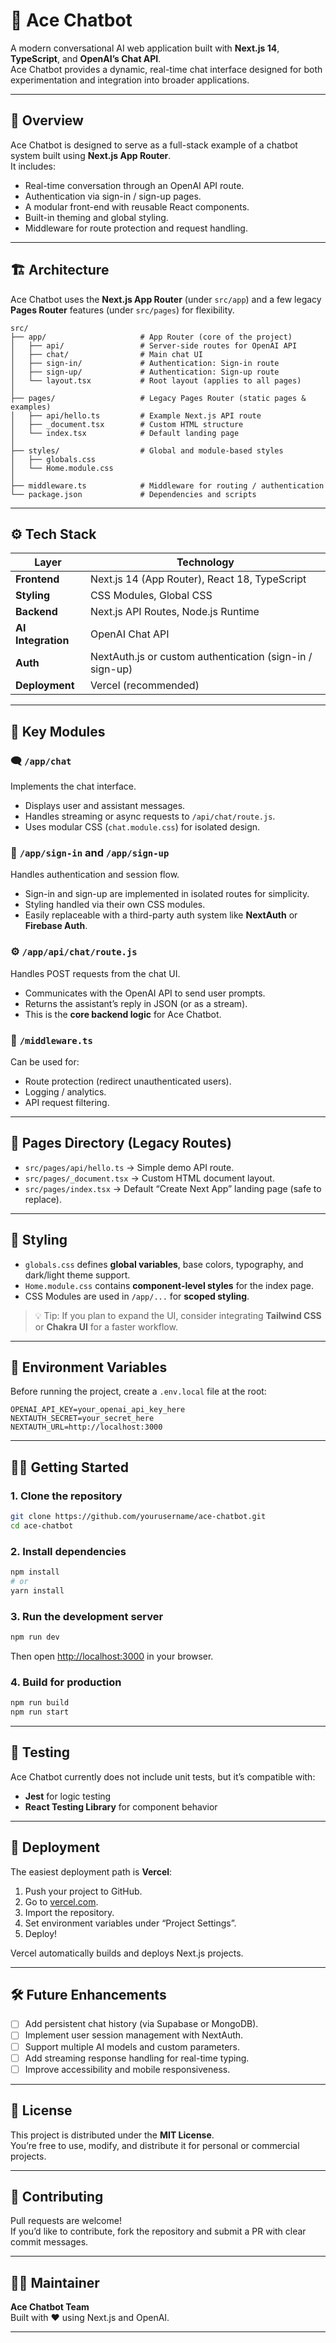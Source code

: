 # 🧠 Ace Chatbot

A modern conversational AI web application built with **Next.js 14**, **TypeScript**, and **OpenAI’s Chat API**.  
Ace Chatbot provides a dynamic, real-time chat interface designed for both experimentation and integration into broader applications.

---

## 🚀 Overview

Ace Chatbot is designed to serve as a full-stack example of a chatbot system built using **Next.js App Router**.  
It includes:

- Real-time conversation through an OpenAI API route.
- Authentication via sign-in / sign-up pages.
- A modular front-end with reusable React components.
- Built-in theming and global styling.
- Middleware for route protection and request handling.

---

## 🏗️ Architecture

Ace Chatbot uses the **Next.js App Router** (under `src/app`) and a few legacy **Pages Router** features (under `src/pages`) for flexibility.

```
src/
├── app/                     # App Router (core of the project)
│   ├── api/                 # Server-side routes for OpenAI API
│   ├── chat/                # Main chat UI
│   ├── sign-in/             # Authentication: Sign-in route
│   ├── sign-up/             # Authentication: Sign-up route
│   └── layout.tsx           # Root layout (applies to all pages)
│
├── pages/                   # Legacy Pages Router (static pages & examples)
│   ├── api/hello.ts         # Example Next.js API route
│   ├── _document.tsx        # Custom HTML structure
│   └── index.tsx            # Default landing page
│
├── styles/                  # Global and module-based styles
│   ├── globals.css
│   └── Home.module.css
│
├── middleware.ts            # Middleware for routing / authentication
└── package.json             # Dependencies and scripts
```

---

## ⚙️ Tech Stack

| Layer | Technology |
|-------|-------------|
| **Frontend** | Next.js 14 (App Router), React 18, TypeScript |
| **Styling** | CSS Modules, Global CSS |
| **Backend** | Next.js API Routes, Node.js Runtime |
| **AI Integration** | OpenAI Chat API |
| **Auth** | NextAuth.js or custom authentication (sign-in / sign-up) |
| **Deployment** | Vercel (recommended) |

---

## 🧩 Key Modules

### 🗨️ `/app/chat`
Implements the chat interface.  
- Displays user and assistant messages.  
- Handles streaming or async requests to `/api/chat/route.js`.  
- Uses modular CSS (`chat.module.css`) for isolated design.

### 🔐 `/app/sign-in` and `/app/sign-up`
Handles authentication and session flow.  
- Sign-in and sign-up are implemented in isolated routes for simplicity.  
- Styling handled via their own CSS modules.  
- Easily replaceable with a third-party auth system like **NextAuth** or **Firebase Auth**.

### ⚙️ `/app/api/chat/route.js`
Handles POST requests from the chat UI.  
- Communicates with the OpenAI API to send user prompts.  
- Returns the assistant’s reply in JSON (or as a stream).  
- This is the **core backend logic** for Ace Chatbot.

### 🧠 `/middleware.ts`
Can be used for:
- Route protection (redirect unauthenticated users).
- Logging / analytics.
- API request filtering.

---

## 🧱 Pages Directory (Legacy Routes)

- `src/pages/api/hello.ts` → Simple demo API route.
- `src/pages/_document.tsx` → Custom HTML document layout.
- `src/pages/index.tsx` → Default “Create Next App” landing page (safe to replace).

---

## 🎨 Styling

- `globals.css` defines **global variables**, base colors, typography, and dark/light theme support.
- `Home.module.css` contains **component-level styles** for the index page.
- CSS Modules are used in `/app/...` for **scoped styling**.

> 💡 Tip: If you plan to expand the UI, consider integrating **Tailwind CSS** or **Chakra UI** for a faster workflow.

---

## 🧰 Environment Variables

Before running the project, create a `.env.local` file at the root:

```
OPENAI_API_KEY=your_openai_api_key_here
NEXTAUTH_SECRET=your_secret_here
NEXTAUTH_URL=http://localhost:3000
```

---

## 🏃‍♂️ Getting Started

### 1. Clone the repository
```bash
git clone https://github.com/yourusername/ace-chatbot.git
cd ace-chatbot
```

### 2. Install dependencies
```bash
npm install
# or
yarn install
```

### 3. Run the development server
```bash
npm run dev
```
Then open [http://localhost:3000](http://localhost:3000) in your browser.

### 4. Build for production
```bash
npm run build
npm run start
```

---

## 🧪 Testing

Ace Chatbot currently does not include unit tests, but it’s compatible with:
- **Jest** for logic testing
- **React Testing Library** for component behavior

---

## 🚀 Deployment

The easiest deployment path is **Vercel**:
1. Push your project to GitHub.
2. Go to [vercel.com](https://vercel.com).
3. Import the repository.
4. Set environment variables under “Project Settings”.
5. Deploy!

Vercel automatically builds and deploys Next.js projects.

---

## 🛠️ Future Enhancements

- [ ] Add persistent chat history (via Supabase or MongoDB).
- [ ] Implement user session management with NextAuth.
- [ ] Support multiple AI models and custom parameters.
- [ ] Add streaming response handling for real-time typing.
- [ ] Improve accessibility and mobile responsiveness.

---

## 📄 License
This project is distributed under the **MIT License**.  
You’re free to use, modify, and distribute it for personal or commercial projects.

---

## 💬 Contributing
Pull requests are welcome!  
If you’d like to contribute, fork the repository and submit a PR with clear commit messages.

---

## 🧑‍💻 Maintainer
**Ace Chatbot Team**  
Built with ❤️ using Next.js and OpenAI.

---

